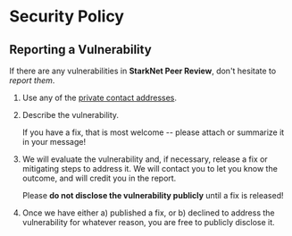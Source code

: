 # Security Policy

## Reporting a Vulnerability

If there are any vulnerabilities in **StarkNet Peer Review**, don't hesitate to _report them_.

1. Use any of the [private contact addresses](https://github.com/StarkNightsWatch/starknet-peer-review#support).
2. Describe the vulnerability.

   If you have a fix, that is most welcome -- please attach or summarize it in your message!

3. We will evaluate the vulnerability and, if necessary, release a fix or mitigating steps to address it. We will contact you to let you know the outcome, and will credit you in the report.

   Please **do not disclose the vulnerability publicly** until a fix is released!

4. Once we have either a) published a fix, or b) declined to address the vulnerability for whatever reason, you are free to publicly disclose it.
